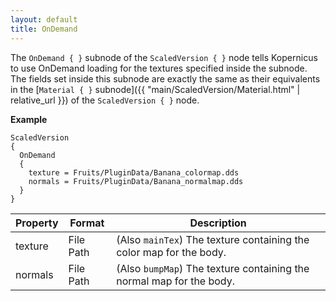 ```yaml
---
layout: default
title: OnDemand
---
```


The `OnDemand { }` subnode of the `ScaledVersion { }` node tells Kopernicus to use OnDemand loading for the textures specified inside the subnode. The fields set inside this subnode are exactly the same as their equivalents in the [`Material { }` subnode]({{ "main/ScaledVersion/Material.html" | relative_url }}) of the `ScaledVersion { }` node.

**Example**
```
ScaledVersion
{
  OnDemand
  {
    texture = Fruits/PluginData/Banana_colormap.dds
    normals = Fruits/PluginData/Banana_normalmap.dds
  }
}
```

|Property|Format|Description|
|--------|------|-----------|
|texture|File Path|(Also `mainTex`) The texture containing the color map for the body.|
|normals|File Path|(Also `bumpMap`) The texture containing the normal map for the body.|